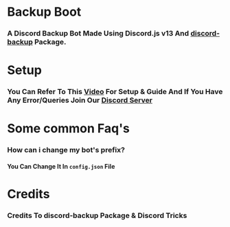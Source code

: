 # Backup Boot
### A Discord Backup Bot Made Using Discord.js v13 And [discord-backup](https://www.npmjs.com/package/discord-backup) Package.

# Setup
### You Can Refer To This **[Video](https://youtube.com/)** For Setup & Guide And If You Have Any Error/Queries Join Our **[Discord Server](https://discord.gg/decoders)**

# Some common Faq's
### How can i change my bot's prefix?

#### You Can Change It In `config.json` File

# Credits 

### Credits To discord-backup Package & Discord Tricks